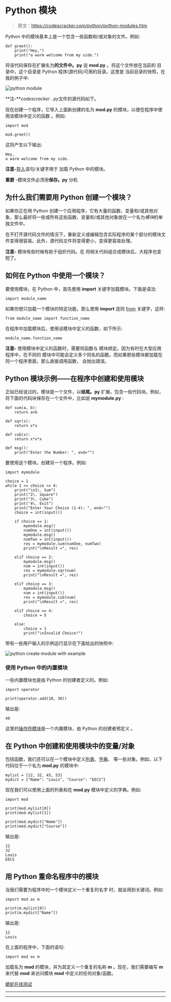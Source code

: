 # Python 模块

> 原文：<https://codescracker.com/python/python-modules.htm>

Python 中的模块基本上是一个包含一些函数和/或对象的文件。例如:

```
def greet():
    print("Hey,")
    print("a warm welcome from my side.")
```

将该代码保存在扩展名为**的文件中。py** 说 **mod.py** 。将这个文件放在当前的 目录中，这个目录是 Python 程序(源代码)可用的目录。这里是 当前目录的快照，在我的例子中:

![python module](img/3862ad85dcc00564e8cb7dc0db95ccac.png)

**注-***codescracker . py*文件的源代码如下。

现在创建一个程序，它导入上面新创建的名为 **mod.py** 的模块，以便在程序中使用该模块中定义的函数 。例如:

```
import mod

mod.greet()
```

这将产生以下输出:

```
Hey,
a warm welcome from my side.
```

**注意-**[导入](/python/python-import-statement.htm)语句/关键字用于 加载 Python 中的模块。

**重要** -模块文件必须用**保存。py** 分机

## 为什么我们需要用 Python 创建一个模块？

如果你正在用 Python 创建一个应用程序，它有大量的函数、变量和/或其他对象，那么最好将一些或所有这些函数、变量和/或其他对象放在一个名为*模块*的单独文件中。

在不打开源代码文件的情况下，重新定义或编辑包含实际程序的某个部分的模块文件变得很容易。此外，源代码文件将变得更小，变得更容易处理。

**注意-** 模块有些时候有助于组织代码。在 将相关代码组合成模块后，大程序也变短了。

## 如何在 Python 中使用一个模块？

要使用模块，在 Python 中，首先使用 **import** 关键字加载模块。下面是语法:

```
import module_name
```

如果你想只加载一个模块的特定功能，那么使用 **import** 连同 [from](/python/python-from-keyword.htm) 关键字，这样:

```
from module_name import function_name
```

在程序中加载模块后，使用该模块中定义的函数，如下所示:

```
module_name.function_name
```

**注意-** 使用模块中定义的函数时，需要将函数与 模块绑定。因为有时在大型应用程序中，在不同的 模块中可能会定义多个同名的函数。而如果那些模块都加载在同一个程序里面，那么直接调用函数， 会抛出错误。

## Python 模块示例——在程序中创建和使用模块

正如已经说过的，模块是一个文件，以**结尾。py** 扩展，包含一些代码块。例如， 将下面的代码块保存在一个文件中，比如说 **mymodule.py** :

```
def sum(a, b):
    return a+b

def sqr(x):
    return x*x

def cub(x):
    return x*x*x

def msg():
    print("Enter the Number: ", end="")
```

要使用这个模块，创建另一个程序。例如:

```
import mymodule

choice = 1
while 1 <= choice <= 4:
    print("\n1\. Sum")
    print("2\. Square")
    print("3\. Cube")
    print("4\. Exit")
    print("Enter Your Choice (1-4): ", end="")
    choice = int(input())

    if choice == 1:
        mymodule.msg()
        numOne = int(input())
        mymodule.msg()
        numTwo = int(input())
        res = mymodule.sum(numOne, numTwo)
        print("\nResult =", res)

    elif choice == 2:
        mymodule.msg()
        num = int(input())
        res = mymodule.sqr(num)
        print("\nResult =", res)

    elif choice == 3:
        mymodule.msg()
        num = int(input())
        res = mymodule.cub(num)
        print("\nResult =", res)

    elif choice == 4:
        choice = 5

    else:
        choice = 1
        print("\nInvalid Choice!")
```

带有一些用户输入的示例运行显示在下面给出的快照中:

![python create module with example](img/13c654b760065c18c9b30f8be5acda0b.png)

### 使用 Python 中的内置模块

一些内置模块也是由 Python 的创建者定义的。例如:

```
import operator

print(operator.add(10, 30))
```

输出是:

```
40
```

这里的[操作符模块](/python/python-operator-module.htm)是一个内置模块，由 Python 的创建者预定义 。

## 在 Python 中创建和使用模块中的变量/对象

包括函数，我们还可以在一个模块中定义[列表](/python/python-lists.htm)、[字典](/python/python-dictionary.htm)、 等一些对象。例如，以下代码位于一个名为 **mod.py** 的模块中:

```
mylist = [12, 32, 43, 53]
mydict = {"Name": "Louis", "Course": "EECS"}
```

现在我们可以使用上面的列表和在 **mod.py** 模块中定义的字典。例如:

```
import mod

print(mod.mylist[0])
print(mod.mylist[1])

print(mod.mydict["Name"])
print(mod.mydict["Course"])
```

输出是:

```
12
32
Louis
EECS
```

## 用 Python 重命名程序中的模块

当我们需要为程序中的一个模块定义一个重复的名字 时，就会用到关键词。例如:

```
import mod as m

print(m.mylist[0])
print(m.mydict["Name"])
```

输出是:

```
12
Louis
```

在上面的程序中，下面的语句:

```
import mod as m
```

加载名为 **mod** 的模块，并为其定义一个重复的名称 **m** 。现在，我们需要编写 **m** 来代替 **mod** 来访问模块 **mod** 中定义的任何对象/函数。

[蟒蛇在线测试](/exam/showtest.php?subid=10)

* * *

* * *
